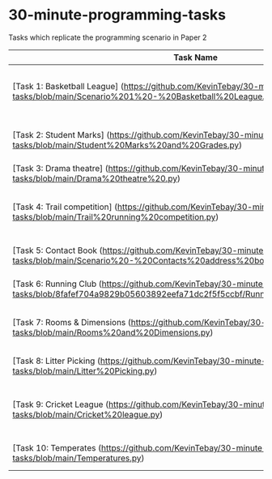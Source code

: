 # 30-minute-programming-tasks
Tasks which replicate the programming scenario in Paper 2

| Task Name                    | Description                                                                    | 
|------------------------------|--------------------------------------------------------------------------------|
| [Task 1: Basketball League] (https://github.com/KevinTebay/30-minute-programming-tasks/blob/main/Scenario%201%20-%20Basketball%20League.py)   | Find out which team has the highest points total          | 
| [Task 2: Student Marks] (https://github.com/KevinTebay/30-minute-programming-tasks/blob/main/Student%20Marks%20and%20Grades.py)               | Number of distinctions, merits and passes                 |   
| [Task 3: Drama theatre] (https://github.com/KevinTebay/30-minute-programming-tasks/blob/main/Drama%20theatre%20.py)                           | Booking systems                                           | 
| [Task 4: Trail competition] (https://github.com/KevinTebay/30-minute-programming-tasks/blob/main/Trail%20running%20competition.py)            | Validate runners distance and select top 3                | 
| [Task 5: Contact Book (https://github.com/KevinTebay/30-minute-programming-tasks/blob/main/Scenario%20-%20Contacts%20address%20book.py)       | Update and sort new contacts                              | 
| [Task 6: Running Club (https://github.com/KevinTebay/30-minute-programming-tasks/blob/8fafef704a9829b05603892eefa71dc2f5f5ccbf/Running%20Club%20scenario.py)       | Find top 3 runners - sorting                              |
| [Task 7: Rooms & Dimensions (https://github.com/KevinTebay/30-minute-programming-tasks/blob/main/Rooms%20and%20Dimensions.py)       | Largest, smallest and average                             | 
| [Task 8: Litter Picking (https://github.com/KevinTebay/30-minute-programming-tasks/blob/main/Litter%20Picking.py)       | Sorting - descending order                             | 
| [Task 9: Cricket League (https://github.com/KevinTebay/30-minute-programming-tasks/blob/main/Cricket%20league.py)       | Find top club - number or wins and points                              | 
| [Task 10: Temperates (https://github.com/KevinTebay/30-minute-programming-tasks/blob/main/Temperatures.py)       | Max, Min, Average temperature                              | 

